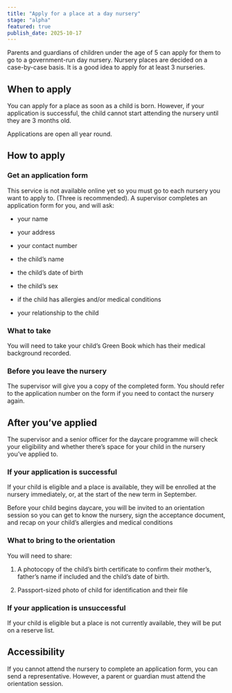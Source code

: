 ```yaml
---
title: "Apply for a place at a day nursery"
stage: "alpha"
featured: true
publish_date: 2025-10-17
---
```


Parents and guardians of children under the age of 5 can apply for them to go to a government-run day nursery. Nursery places are decided on a case-by-case basis. It is a good idea to apply for at least 3 nurseries.

## When to apply

You can apply for a place as soon as a child is born. However, if your application is successful, the child cannot start attending the nursery until they are 3 months old. 

Applications are open all year round. 

## How to apply

### Get an application form

This service is not available online yet so you must go to each nursery you want to apply to. (Three is recommended). A supervisor completes an application form for you, and will ask:

- your name 

- your address

- your contact number

- the child’s name

- the child’s date of birth

- the child’s sex

- if the child has allergies and/or medical conditions 

- your relationship to the child

### What to take

You will need to take your child’s Green Book which has their medical background recorded.

### Before you leave the nursery

The supervisor will give you a copy of the completed form. You should refer to the application number on the form if you need to contact the nursery again.

## After you’ve applied

The supervisor and a senior officer for the daycare programme will check your eligibility and whether there’s space for your child in the nursery you’ve applied to.

### If your application is successful

If your child is eligible and a place is available, they will be enrolled at the nursery immediately, or, at the start of the new term in September.

Before your child begins daycare, you will be invited to an orientation session so you can get to know the nursery, sign the acceptance document, and recap on your child’s allergies and medical conditions

### What to bring to the orientation

You will need to share:

1. A photocopy of the child’s birth certificate to confirm their mother’s, father’s name if included and the child’s date of birth.

2. Passport-sized photo of child for identification and their file

### If your application is unsuccessful

If your child is eligible but a place is not currently available, they will be put on a reserve list.

## Accessibility

If you cannot attend the nursery to complete an application form, you can send a representative. However, a parent or guardian must attend the orientation session.
